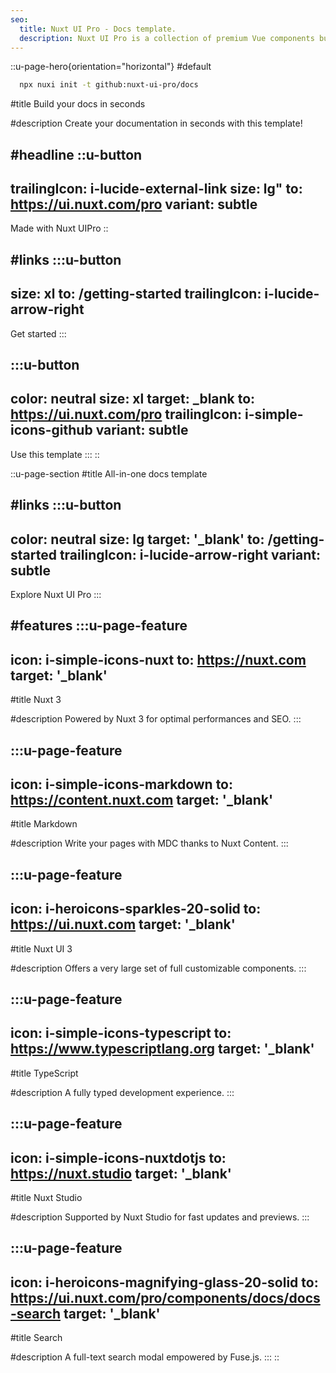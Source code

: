 ```yaml
---
seo:
  title: Nuxt UI Pro - Docs template.
  description: Nuxt UI Pro is a collection of premium Vue components built on top of Nuxt UI to create beautiful & responsive Nuxt applications in minutes.
---
```


::u-page-hero{orientation="horizontal"}
#default
```bash [Terminal]
  npx nuxi init -t github:nuxt-ui-pro/docs
```

#title
Build your docs in seconds

#description
Create your documentation in seconds with this template!

#headline
  ::u-button
  ---
  trailingIcon: i-lucide-external-link
  size: lg"
  to: https://ui.nuxt.com/pro
  variant: subtle
  ---
  Made with Nuxt UIPro
  ::

#links
  :::u-button
  ---
  size: xl
  to: /getting-started
  trailingIcon: i-lucide-arrow-right
  ---
  Get started
  :::

  :::u-button
  ---
  color: neutral
  size: xl
  target: _blank
  to: https://ui.nuxt.com/pro
  trailingIcon: i-simple-icons-github
  variant: subtle
  ---
  Use this template
  :::
::

::u-page-section
#title
All-in-one docs template

#links
  :::u-button
  ---
  color: neutral
  size: lg
  target: '_blank'
  to: /getting-started
  trailingIcon: i-lucide-arrow-right
  variant: subtle
  ---
  Explore Nuxt UI Pro
  :::

#features
  :::u-page-feature
  ---
  icon: i-simple-icons-nuxt
  to: https://nuxt.com
  target: '_blank'
  ---
  #title
  Nuxt 3

  #description
  Powered by Nuxt 3 for optimal performances and SEO.
  :::

  :::u-page-feature
  ---
  icon: i-simple-icons-markdown
  to: https://content.nuxt.com
  target: '_blank'
  ---
  #title
  Markdown

  #description
  Write your pages with MDC thanks to Nuxt Content.
  :::
  
  :::u-page-feature
  ---
  icon: i-heroicons-sparkles-20-solid
  to: https://ui.nuxt.com
  target: '_blank'
  ---
  #title
  Nuxt UI 3

  #description
  Offers a very large set of full customizable components.
  :::

  :::u-page-feature
  ---
  icon: i-simple-icons-typescript
  to: https://www.typescriptlang.org
  target: '_blank'
  ---
  #title
  TypeScript

  #description
  A fully typed development experience.
  :::

  :::u-page-feature
  ---
  icon: i-simple-icons-nuxtdotjs
  to: https://nuxt.studio
  target: '_blank'
  ---
  #title
  Nuxt Studio

  #description
  Supported by Nuxt Studio for fast updates and previews.
  :::

  :::u-page-feature
  ---
  icon: i-heroicons-magnifying-glass-20-solid
  to: https://ui.nuxt.com/pro/components/docs/docs-search
  target: '_blank'
  ---
  #title
  Search

  #description
  A full-text search modal empowered by Fuse.js.
  :::
::
